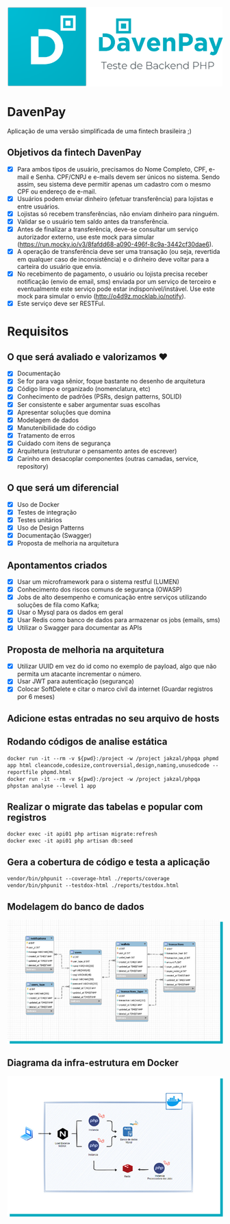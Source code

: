 ![alt text](https://github.com/daniel-ventura-costa/daven-pay/blob/main/public/assets/img/logo_completo.png?raw=true)

# DavenPay
Aplicação de uma versão simplificada de uma fintech brasileira ;)

## Objetivos da fintech DavenPay
- [x] Para ambos tipos de usuário, precisamos do Nome Completo, CPF, e-mail e Senha. CPF/CNPJ e e-mails devem ser únicos no sistema. Sendo assim, seu sistema deve permitir apenas um cadastro com o mesmo CPF ou endereço de e-mail.
- [x] Usuários podem enviar dinheiro (efetuar transferência) para lojistas e entre usuários.
- [x] Lojistas só recebem transferências, não enviam dinheiro para ninguém.
- [x] Validar se o usuário tem saldo antes da transferência.
- [x] Antes de finalizar a transferência, deve-se consultar um serviço autorizador externo, use este mock para simular (https://run.mocky.io/v3/8fafdd68-a090-496f-8c9a-3442cf30dae6).
- [x] A operação de transferência deve ser uma transação (ou seja, revertida em qualquer caso de inconsistência) e o dinheiro deve voltar para a carteira do usuário que envia.
- [x] No recebimento de pagamento, o usuário ou lojista precisa receber notificação (envio de email, sms) enviada por um serviço de terceiro e eventualmente este serviço pode estar indisponível/instável. Use este mock para simular o envio (http://o4d9z.mocklab.io/notify).
- [x] Este serviço deve ser RESTFul.

# Requisitos

## O que será avaliado e valorizamos ❤️

- [x] Documentação
- [x] Se for para vaga sênior, foque bastante no desenho de arquitetura
- [x] Código limpo e organizado (nomenclatura, etc)
- [x] Conhecimento de padrões (PSRs, design patterns, SOLID)
- [x] Ser consistente e saber argumentar suas escolhas
- [x] Apresentar soluções que domina
- [x] Modelagem de dados
- [x] Manutenibilidade do código
- [x] Tratamento de erros
- [x] Cuidado com itens de segurança
- [x] Arquitetura (estruturar o pensamento antes de escrever)
- [x] Carinho em desacoplar componentes (outras camadas, service, repository)

## O que será um diferencial

- [x] Uso de Docker
- [x] Testes de integração
- [x] Testes unitários
- [x] Uso de Design Patterns
- [x] Documentação (Swagger)
- [x] Proposta de melhoria na arquitetura

## Apontamentos criados

- [x] Usar um microframework para o sistema restful (LUMEN)
- [x] Conhecimento dos riscos comuns de segurança (OWASP)
- [x] Jobs de alto desempenho e comunicação entre serviços utilizando soluções de fila como Kafka;
- [x] Usar o Mysql para os dados em geral
- [x] Usar Redis como banco de dados para armazenar os jobs (emails, sms)
- [x] Utilizar o Swagger para documentar as APIs

## Proposta de melhoria na arquitetura

- [x] Utilizar UUID em vez do id como no exemplo de payload, algo que não permita um atacante incrementar o número.
- [x] Usar JWT para autenticação (segurança)
- [x] Colocar SoftDelete e citar o marco civil da internet (Guardar registros por 6 meses)

## Adicione estas entradas no seu arquivo de hosts


## Rodando códigos de analise estática
```
docker run -it --rm -v ${pwd}:/project -w /project jakzal/phpqa phpmd app html cleancode,codesize,controversial,design,naming,unusedcode --reportfile phpmd.html
docker run -it --rm -v ${pwd}:/project -w /project jakzal/phpqa phpstan analyse --level 1 app
```
## Realizar o migrate das tabelas e popular com registros
```
docker exec -it api01 php artisan migrate:refresh
docker exec -it api01 php artisan db:seed
```
## Gera a cobertura de código e testa a aplicação
```
vendor/bin/phpunit --coverage-html ./reports/coverage
vendor/bin/phpunit --testdox-html ./reports/testdox.html
```

## Modelagem do banco de dados

![alt text](https://github.com/daniel-ventura-costa/daven-pay/blob/main/public/assets/img/modelagem_banco_de_dados_1.jpg?raw=true)

## Diagrama da infra-estrutura em Docker

![alt text](https://github.com/daniel-ventura-costa/daven-pay/blob/main/public/assets/img/modelagem_infra_1.jpg?raw=true)